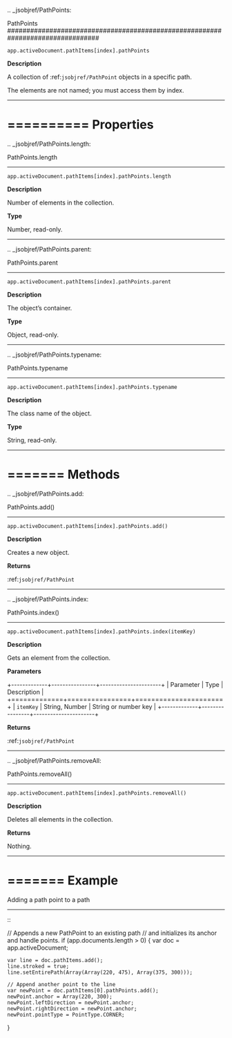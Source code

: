 .. _jsobjref/PathPoints:

PathPoints
################################################################################

``app.activeDocument.pathItems[index].pathPoints``

**Description**

A collection of :ref:`jsobjref/PathPoint` objects in a specific path.

The elements are not named; you must access them by index.

----

==========
Properties
==========

.. _jsobjref/PathPoints.length:

PathPoints.length
********************************************************************************

``app.activeDocument.pathItems[index].pathPoints.length``

**Description**

Number of elements in the collection.

**Type**

Number, read-only.

----

.. _jsobjref/PathPoints.parent:

PathPoints.parent
********************************************************************************

``app.activeDocument.pathItems[index].pathPoints.parent``

**Description**

The object’s container.

**Type**

Object, read-only.

----

.. _jsobjref/PathPoints.typename:

PathPoints.typename
********************************************************************************

``app.activeDocument.pathItems[index].pathPoints.typename``

**Description**

The class name of the object.

**Type**

String, read-only.

----

=======
Methods
=======

.. _jsobjref/PathPoints.add:

PathPoints.add()
********************************************************************************

``app.activeDocument.pathItems[index].pathPoints.add()``

**Description**

Creates a new object.

**Returns**

:ref:`jsobjref/PathPoint`

----

.. _jsobjref/PathPoints.index:

PathPoints.index()
********************************************************************************

``app.activeDocument.pathItems[index].pathPoints.index(itemKey)``

**Description**

Gets an element from the collection.

**Parameters**

+-------------+----------------+----------------------+
|  Parameter  |      Type      |     Description      |
+=============+================+======================+
| ``itemKey`` | String, Number | String or number key |
+-------------+----------------+----------------------+

**Returns**

:ref:`jsobjref/PathPoint`

----

.. _jsobjref/PathPoints.removeAll:

PathPoints.removeAll()
********************************************************************************

``app.activeDocument.pathItems[index].pathPoints.removeAll()``

**Description**

Deletes all elements in the collection.

**Returns**

Nothing.

----

=======
Example
=======

Adding a path point to a path
********************************************************************************

::

  // Appends a new PathPoint to an existing path
  // and initializes its anchor and handle points.
  if (app.documents.length > 0) {
    var doc = app.activeDocument;

    var line = doc.pathItems.add();
    line.stroked = true;
    line.setEntirePath(Array(Array(220, 475), Array(375, 300)));

    // Append another point to the line
    var newPoint = doc.pathItems[0].pathPoints.add();
    newPoint.anchor = Array(220, 300);
    newPoint.leftDirection = newPoint.anchor;
    newPoint.rightDirection = newPoint.anchor;
    newPoint.pointType = PointType.CORNER;
  }
